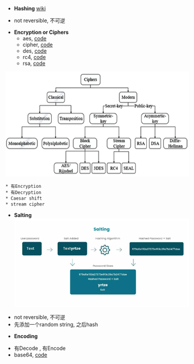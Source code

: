 
- **Hashing** [wiki](https://en.wikipedia.org/wiki/List_of_hash_functions)
*  not reversible, 不可逆


- **Encryption or Ciphers**
   - aes, [code](./encryption_cipher/aes/aes.go)
   - cipher, [code](./encryption_cipher/cipher/cipher.go)  
   - des, [code](./encryption_cipher) 
   - rc4, [code](./encryption_cipher)
   - rsa, [code](./encryption_cipher)

![](../../img/ciphers.png)
```
* 有Encryption
* 有Decryption
* Caesar shift
* stream cipher
```




- **Salting**
![](../../img/salting.png)
*  not reversible, 不可逆
*  先添加一个random string, 之后hash


- **Encoding**
* 有Decode , 有Encode 
* base64, [code](../encoding/base64/base64.go)


